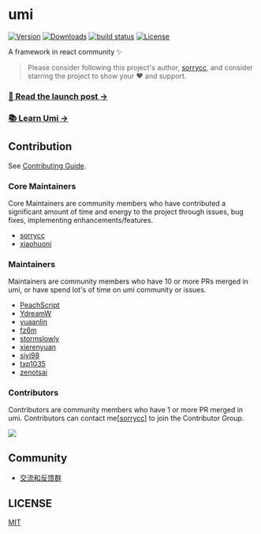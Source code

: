 # umi

<p>
  <a href="https://www.npmjs.com/package/umi"><img src="https://badgen.net/npm/v/umi" alt="Version" /></a>
  <a href="https://www.npmjs.com/package/umi"><img src="https://badgen.net/npm/dm/umi" alt="Downloads" /></a>
  <a href="https://github.com/umijs/umi"><img src="https://github.com/umijs/umi/workflows/CI/badge.svg?branch=master&event=push" alt="build status" /></a>
  <a href="https://www.npmjs.com/package/umi"><img src="https://badgen.net/npm/license/umi" alt="License" /></a>
</p>

A framework in react community ✨

> Please consider following this project's author, [sorrycc](https://github.com/sorrycc), and consider starring the project to show your ❤️ and support.

### [🚀 Read the launch post →](https://umijs.org/blog/umi-4-rc)

### [📚 Learn Umi →](https://umijs.org/)

## Contribution

See [Contributing Guide](https://umijs.org/docs/introduce/contributing).

### Core Maintainers

Core Maintainers are community members who have contributed a significant amount of time and energy to the project through issues, bug fixes, implementing enhancements/features.

* [sorrycc](https://github.com/sorrycc)
* [xiaohuoni](https://github.com/xiaohuoni)

### Maintainers

Maintainers are community members who have 10 or more PRs merged in umi, or have spend lot's of time on umi community or issues.

* [PeachScript](https://github.com/PeachScript)
* [YdreamW](https://github.com/YdreamW)
* [yuaanlin](https://github.com/yuaanlin)
* [fz6m](https://github.com/fz6m)
* [stormslowly](https://github.com/stormslowly)
* [xierenyuan](https://github.com/xierenyuan)
* [siyi98](https://github.com/siyi98)
* [txp1035](https://github.com/txp1035)
* [zenotsai](https://github.com/zenotsai)

### Contributors

Contributors are community members who have 1 or more PR merged in umi. Contributors can contact me[[sorrycc](https://github.com/sorrycc)] to join the Contributor Group.

<a href="https://github.com/umijs/umi/graphs/contributors"><img src="https://opencollective.com/umi/contributors.svg?width=890&button=false" /></a>

## Community

* [交流和反馈群](https://fb.umijs.org/)

## LICENSE

[MIT](./LICENSE)
